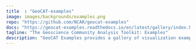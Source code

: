 ```yaml
---
title  : "GeoCAT-examples"
image: images/backgrounds/examples.png
repo: "https://github.com/NCAR/geocat-examples"
docs: "https://geocat-examples.readthedocs.io/en/latest/gallery/index.html"
tagline: "The Geoscience Community Analysis Toolkit: Examples"
description: "GeoCAT Examples provides a gallery of visualization examples demonstrating how to reproduce plots from NCL Applications scripts with packages in Python."
---
```

